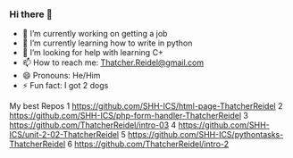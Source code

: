 ### Hi there 👋
- 🔭 I’m currently working on getting a job
- 🌱 I’m currently learning how to write in python 
- 🤔 I’m looking for help with learning C+
- 📫 How to reach me: Thatcher.Reidel@gmail.com
- 😄 Pronouns: He/Him
- ⚡ Fun fact: I got 2 dogs

My best Repos 
1 https://github.com/SHH-ICS/html-page-ThatcherReidel 
2 https://github.com/SHH-ICS/php-form-handler-ThatcherReidel
3 https://github.com/ThatcherReidel/intro-03
4 https://github.com/SHH-ICS/unit-2-02-ThatcherReidel
5 https://github.com/SHH-ICS/pythontasks-ThatcherReidel
6 https://github.com/ThatcherReidel/intro-2

<!--
**ThatcherReidel/ThatcherReidel** is a ✨ _special_ ✨ repository because its `README.md` (this file) appears on your GitHub profile.

Here are some ideas to get you started:

- 🔭 I’m currently working on a 
- 🌱 I’m currently learning ...
- 👯 I’m looking to collaborate on ...
- 🤔 I’m looking for help with ...
- 💬 Ask me about ...
- 📫 How to reach me: ...
- 😄 Pronouns: ...
- ⚡ Fun fact: ...
-->
